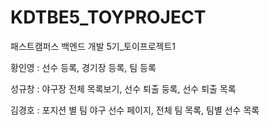 # KDTBE5_TOYPROJECT
패스트캠퍼스 백엔드 개발 5기_토이프로젝트1

황인영 : 선수 등록, 경기장 등록, 팀 등록

성규창 : 야구장 전체 목록보기, 선수  퇴출 둥록, 선수 퇴출 목록

김경호 : 포지션 별 팀 야구 선수 페이지, 전체 팀 목록, 팀별 선수 목록
